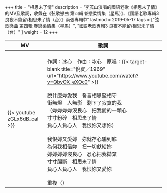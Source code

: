 +++
title = "相思未了情"
description = "李茂山演唱的國語老歌《相思未了情》的MV及歌詞，收錄在《弦歌戀曲 第四輯 眷戀柔情集（星馬）》、《國語老歌專輯3 良夜不能留/相思未了情（台）》兩張專輯中"
lastmod = 2019-05-17
tags = ["弦歌戀曲 第四輯 眷戀柔情集（星馬）",  "國語老歌專輯3 良夜不能留/相思未了情（台）" ]
weight = 12
+++

MV  | 歌詞  
--------------|-------
{{< youtube zGLx6dB_caI >}}|<br/>作詞：冰心　作曲：冰心　原唱：{{< target-blank title="倪賓／1969" url="https://www.youtube.com/watch?v=QbyOX_eXOc0" >}}<br/><br/>說什麼妳愛我　誓言相思堅相守<br/>街無燈　人無影　剩下了寂寞的我<br/>（妳妳妳妳沒良心　把我愛的一顆心<br/>寸寸粉碎　相思未了情<br/>負心人負心人　我恨妳又想妳）<br/><br/>我恨妳又愛妳　妳就存心騙到底<br/>為何我相信妳　把一切獻給妳<br/>妳妳妳妳沒良心　忍心把我拋棄<br/>寸寸腸斷　相思未了情<br/>負心人負心人　我恨妳又愛妳<br/><br/>重複（）